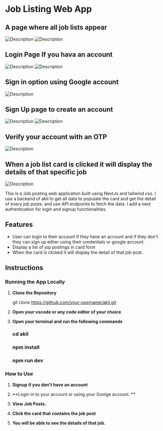 # Job Listing Web App

## A page where all job lists appear
![Description](/Pages/A.png)
![Description](/Pages/B.png)
## Login Page If you hava an account
![Description](/Pages/C.png)
![Description](/Pages/D.png)
## Sign in option using Google account
![Description](/Pages/D.png)
## Sign Up page to create an account
![Description](/Pages/E.png)
![Description](/Pages/F.png)
## Verify your account with an OTP
![Description](/Pages/G.png)
## When a job list card is clicked it will display the details of that specific job
![Description](/Pages/I.png)




This is a Job posting web application built using NextJs and tailwind css. I use a backend of akil to get all data to populate the card and get the detail of every job posts. and use API endpoints to fetch the data. I add a next authentication for login and signup functionalities.

## Features

- User can login to their account if they have an account and if they don't they can sign up either using their credentials or google account.
- Display a list of jop postings in card form 
- When the card is clicked it will display the detail of that job post.


## Instructions

### Running the App Locally

1. **Clone the Repository**
   
   git clone https://github.com/your-username/akil.git

2. **Open your vscode or any code editor of your choice**
3. **Open your terminal and run the following commands**
   ### cd akil
   ### npm install
   ### npm run dev

### How to Use

1. **Signup if you don't have an account**

2. **Login in to your account or using your Goolge account. **

3. **View Job Posts.**

4. **Click the card that contains the job post**

5. **You will be able to see the details of that job.**
